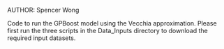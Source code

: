 AUTHOR: Spencer Wong

Code to run the GPBoost model using the Vecchia approximation. Please first run the 
three scripts in the Data_Inputs directory to download the required input datasets.